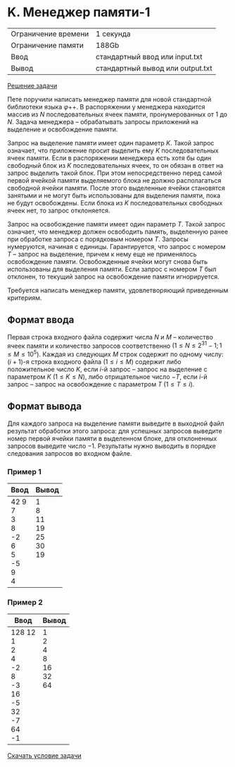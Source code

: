 # K. Менеджер памяти-1

<table>
    <tr>
        <td>Ограничение времени</td>
        <td>1 секунда</td>
    </tr>
    <tr>
        <td>Ограничение памяти</td>
        <td>188Gb</td>
    </tr>
    <tr>
        <td>Ввод</td>
        <td>стандартный ввод или input.txt</td>
    </tr>
    <tr>
        <td>Вывод</td>
        <td>стандартный вывод или output.txt</td>
    </tr>
</table>

[Решение задачи](./solution.cpp)

Пете поручили написать менеджер памяти для новой стандартной библиотеки языка $\varphi$++. В распоряжении у менеджера находится массив из $N$ последовательных ячеек памяти, пронумерованных от $1$ до $N$. Задача менеджера – обрабатывать запросы приложений на выделение и освобождение памяти.

Запрос на выделение памяти имеет один параметр $K$. Такой запрос означает, что приложение просит выделить ему $K$ последовательных ячеек памяти. Если в распоряжении менеджера есть хотя бы один свободный блок из $K$ последовательных ячеек, то он обязан в ответ на запрос выделить такой блок. При этом непосредственно перед самой первой ячейкой памяти выделяемого блока не должно располагаться свободной ячейки памяти. После этого выделенные ячейки становятся занятыми и не могут быть использованы для выделения памяти, пока не будут освобождены. Если блока из $K$ последовательных свободных ячеек нет, то запрос отклоняется.

Запрос на освобождение памяти имеет один параметр $T$. Такой запрос означает, что менеджер должен освободить память, выделенную ранее при обработке запроса с порядковым номером $T$. Запросы нумеруются, начиная с единицы. Гарантируется, что запрос с номером $T$ – запрос на выделение, причем к нему еще не применялось освобождение памяти. Освобожденные ячейки могут снова быть использованы для выделения памяти. Если запрос с номером $T$ был отклонен, то текущий запрос на освобождение памяти игнорируется.

Требуется написать менеджер памяти, удовлетворяющий приведенным критериям.

## Формат ввода

Первая строка входного файла содержит числа $N$ и $M$ – количество ячеек памяти и количество запросов соответственно $(1 \leq N ≤ 2^{31} - 1; 1 \leq M \leq 10^5)$. Каждая из следующих $M$ строк содержит по одному числу: $(i+1)$-я строка входного файла $(1 \leq i \leq M)$ содержит либо положительное число $K$, если $i$-й запрос – запрос на выделение с параметром $K$ $(1 \leq K \leq N)$, либо отрицательное число $-T$, если $i$-й запрос – запрос на освобождение с параметром $T$ $(1 \leq T \le i)$.

## Формат вывода

Для каждого запроса на выделение памяти выведите в выходной файл результат обработки этого запроса: для успешных запросов выведите номер первой ячейки памяти в выделенном блоке, для отклоненных запросов выведите число $-1$. Результаты нужно выводить в порядке следования запросов во входном файле.


### Пример 1

| Ввод | Вывод |
| -- | -- |
| 42 9<br>7<br>3<br>8<br>-2<br>6<br>5<br>-5<br>9<br>4 | 1<br>8<br>11<br>19<br>25<br>30<br>19<br><br><br><br> |

### Пример 2

| Ввод | Вывод |
| -- | -- |
| 128 12<br>1<br>2<br>4<br>-2<br>8<br>-3<br>16<br>-5<br>32<br>-7<br>64<br>-1 | 1<br>2<br>4<br>8<br>16<br>32<br>64<br><br><br><br><br><br><br> |


[Скачать условие задачи](https://contest.yandex.ru/contest/35179/download/K/)
